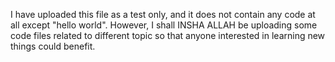 I have uploaded this file as a test only, and it does not contain any code at all except "hello world". However, I shall INSHA ALLAH be uploading some code files related to different topic so that anyone interested in learning new things could benefit.
